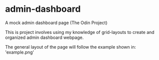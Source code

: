 # admin-dashboard
A mock admin dashboard page (The Odin Project)

This is project involves using my knowledge of grid-layouts to create
and organized admin dashboard webpage.

The general layout of the page will follow the example shown in: 'example.png'